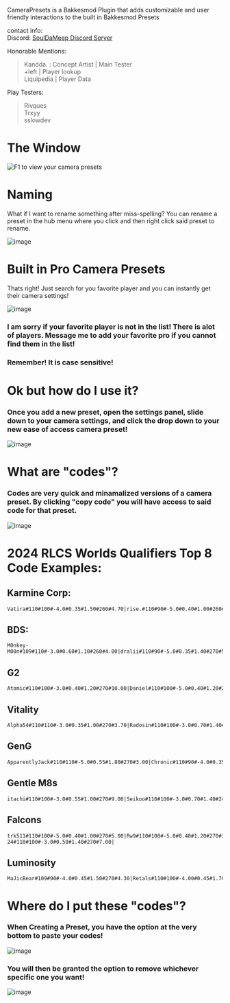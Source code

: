 CameraPresets is a Bakkesmod Plugin that adds customizable and user friendly interactions to the built in Bakkesmod Presets

contact info: <br>
Discord: [SoulDaMeep Discord Server](https://discord.gg/DuA6Efj54T)

Honorable Mentions: <br>
> Kandda. : Concept Artist | Main Tester<br>
> +left | Player lookup <br>
> Liquipedia | Player Data <br>

Play Testers: <br>
> Rivques <br>
> Trxyy <br>
> sslowdev <br>





# The Window
![F1 to view your camera presets](https://github.com/SoulDaMeep/CameraPresets/assets/80908765/1d80a90f-3d80-462f-bee6-82dc67afe8f5)

# Naming
What if I want to rename something after miss-spelling?
You can rename a preset in the hub menu where you click and then right click said preset to rename.

![image](https://github.com/SoulDaMeep/CameraPresets/assets/80908765/d39e5a9f-9350-4ef6-bc3e-8bb41877ce2d)



# Built in Pro Camera Presets
Thats right! Just search for you favorite player and you can instantly get their camera settings!

![image](https://github.com/SoulDaMeep/CameraPresets/assets/80908765/3727c90f-e5d5-476f-881d-e52f87d36963)

### I am sorry if your favorite player is not in the list! There is alot of players. Message me to add your favorite pro if you cannot find them in the list!
### Remember! It is case sensitive!

# Ok but how do I use it?
### Once you add a new preset, open the settings panel, slide down to your camera settings, and click the drop down to your new ease of access camera preset!
![image](https://github.com/SoulDaMeep/CameraPresets/assets/80908765/7d023e45-7540-46c1-b27c-969021a4073b)


# What are "codes"?
### Codes are very quick and minamalized versions of a camera preset. By clicking "copy code" you will have access to said code for that preset.
![image](https://github.com/SoulDaMeep/CameraPresets/assets/80908765/dde4305b-cedf-45c2-aa5c-e5b8d3580160)

# 2024 RLCS Worlds Qualifiers Top 8 Code Examples:

## Karmine Corp:
```
Vatira#110#100#-4.0#0.35#1.50#260#4.70|rise.#110#90#-5.0#0.40#1.00#260#6.50|Atow.#110#100#-3.0#0.40#1.30#270#4.20|Ferra#110#100#-4.0#0.65#1.00#270#6.00|Jordi#110#110#-3.0#0.45#1.30#270#2.50|
```
## BDS:
```
M0nkey-M00n#109#110#-3.0#0.60#1.10#260#4.00|dralii#110#90#-5.0#0.35#1.40#270#5.0|ExoTiiK#110#110#-3.0#0.50#1.00#270#4.00|Express#110#100#-4.0#0.50#1.30#260#4.00|Kassio#110#110#-3.0#0.60#1.40#260#4.50|
```
## G2
```
Atomic#110#100#-3.0#0.40#1.20#270#10.00|Daniel#110#100#-5.0#0.40#1.20#270#4.70|BeastMode#110#90#-4.0#0.45#1.20#270#7.00|Satthew#110#100#-5.0#0.45#1.10#260#4.00|
```
## Vitality
```
Alpha54#110#110#-3.0#0.35#1.00#270#3.70|Radosin#110#100#-3.0#0.70#1.40#240#4.20|zen#110#100#-3.0#0.35#1.00#270#4.00|Fairy_Peak#110#100#-3.0#0.35#1.40#270#4.70|
```
## GenG
```
ApparentlyJack#110#110#-5.0#0.55#1.80#270#3.00|Chronic#110#90#-4.0#0.35#1.30#270#5.00|Firstkiller#110#100#-3.0#0.40#1.20#270#6.90|Allushin#110#100#-5.0#0.45#1.00#270#5.00|
```
## Gentle M8s
```
itachi#110#100#-3.0#0.55#1.00#270#9.00|Seikoo#110#100#-3.0#0.70#1.40#240#4.20|juicy#109#90#-4.0#0.45#1.30#260#10.00|Eversax#110#100#-3.0#0.45#1.40#260#7.00|
```
## Falcons
```
trk511#110#100#-5.0#0.40#1.00#270#5.00|Rw9#110#100#-5.0#0.40#1.20#270#3.50|Kiileerrz#110#100#-5.0#0.40#1.50#270#10.00|D7oom-24#110#100#-3.0#0.50#1.40#270#7.00|
```
## Luminosity
```
MaJicBear#109#90#-4.0#0.45#1.50#270#4.30|Retals#110#100#-4.00#0.45#1.70#270#5.50|CHEESE.#110#100#-3.0#0.35#1.20#270#4.70|Thundah#110#100#-3.0#0.45#1.50#260#5.00|
```

# Where do I put these "codes"?
### When Creating a Preset, you have the option at the very bottom to paste your codes!
![image](https://github.com/SoulDaMeep/CameraPresets/assets/80908765/1c37e595-e68c-4854-b2a5-939a8ea6729d)


### You will then be granted the option to remove whichever specific one you want!
![image](https://github.com/SoulDaMeep/CameraPresets/assets/80908765/8b8b151c-cf62-4a87-945a-70d210e7146f)
